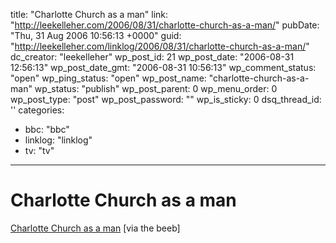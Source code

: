 title: "Charlotte Church as a man"
link: "http://leekelleher.com/2006/08/31/charlotte-church-as-a-man/"
pubDate: "Thu, 31 Aug 2006 10:56:13 +0000"
guid: "http://leekelleher.com/linklog/2006/08/31/charlotte-church-as-a-man/"
dc_creator: "leekelleher"
wp_post_id: 21
wp_post_date: "2006-08-31 12:56:13"
wp_post_date_gmt: "2006-08-31 10:56:13"
wp_comment_status: "open"
wp_ping_status: "open"
wp_post_name: "charlotte-church-as-a-man"
wp_status: "publish"
wp_post_parent: 0
wp_menu_order: 0
wp_post_type: "post"
wp_post_password: ""
wp_is_sticky: 0
dsq_thread_id: ''
categories:
  - bbc: "bbc"
  - linklog: "linklog"
  - tv: "tv"

---

# Charlotte Church as a man

<a href="http://news.bbc.co.uk/1/shared/spl/hi/pop_ups/06/entertainment_enl_1157018860/html/1.stm">Charlotte Church as a man</a> [via the beeb]